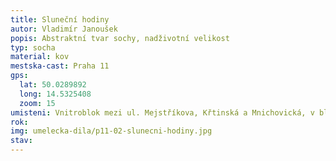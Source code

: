```yaml
---
title: Sluneční hodiny
autor: Vladimír Janoušek
popis: Abstraktní tvar sochy, nadživotní velikost
typ: socha
material: kov
mestska-cast: Praha 11
gps:
  lat: 50.0289892
  long: 14.5325408
  zoom: 15
umisteni: Vnitroblok mezi ul. Mejstříkova, Křtinská a Mnichovická, v blízkosti ÚMČ Praha 11 (Ocelíkova 672) a ZUŠ Jižní Město (Křtinská 673)
rok:
img: umelecka-dila/p11-02-slunecni-hodiny.jpg
stav:
---
```


